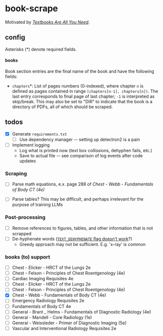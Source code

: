 # book-scrape


Motivated by _[Textbooks Are All You Need](https://arxiv.org/abs/2306.11644)_.


## config

Asterisks (*) denote required fields.

#### books

Book section entries are the final name of the book and have the following fields:
- `chapters`*: List of pages numbers (0-indexed), where chapter `n` is defined as pages contained in range `[chapters[n-1], chapters[n])`. The last entry corresponds to final page of last chapter; `-1` is interpreted as skip/break. This may also be set to "DIR" to indicate that the book is a directory of PDFs, all of which should be scraped.








## todos

- [x] Generate `requirements.txt`
  - [ ] Use dependency manager -- setting up detectron2 is a pain
- [ ] Implement logging
  - Log what is printed now (text box collissions, dehyphen fails, etc.)
  - Save to actual file -- see comparison of log events after code updates


### Scraping
- [ ] Parse math equations, e.x. page 288 of _Chest - Webb - Fundamentals of Body CT (4e)_
- [ ] Parse tables? This may be difficult, and perhaps irrelevant for the purpose of training LLMs


### Post-processing
- [ ] Remove references to figures, tables, and other information that is not scrapped
- [ ] De-hyphenate words ([`TEXT_DEHYPHENATE` flag doesn't work](https://pymupdf.readthedocs.io/en/latest/app1.html#text-extraction-flags-defaults)?)
  - Greedy approach may not be sufficient. E.g. 'x-ray' is common


### books (to) support
- [ ] Chest - Elicker - HRCT of the Lungs 2e
- [ ] Chest - Felson - Principles of Chest Roentgenology (4e)
- [ ] Cardiac Imaging Requisites 4e
- [ ] Chest - Elicker - HRCT of the Lungs 2e
- [ ] Chest - Felson - Principles of Chest Roentgenology (4e)
- [x] Chest - Webb - Fundamentals of Body CT (4e)
- [ ] Emergency Radiology Requisites 2e
- [ ] Fundamentals of Body CT 4e
- [ ] General - Brant _ Helms - Fundamentals of Diagnostic Radiology (4e)
- [ ] General - Mandell - Core Radiology (1e)
- [ ] General - Weissleder - Primer of Diagnostic Imaging (5e)
- [ ] Vascular and Interventional Radiology Requisites 2e
